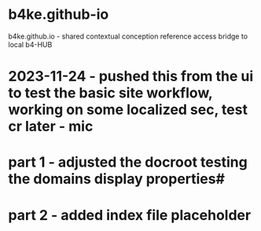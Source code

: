 # b4ke.github-io
b4ke.github.io - shared contextual conception reference access bridge to local b4-HUB

# 2023-11-24 - pushed this from the ui to test the basic site workflow, working on some localized sec, test cr later - mic
# part 1 - adjusted the docroot testing the domains display properties#
# part 2 - added index file placeholder
